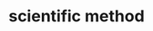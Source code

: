 ---
layout: tag
title: scientific method
pagetag: scientific-method
url: /tag/scientific-method/
---
